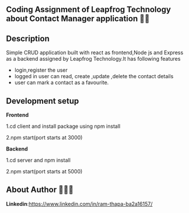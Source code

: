 ## Coding Assignment of Leapfrog Technology about Contact Manager application 👋👋

## Description
Simple CRUD application built with react as frontend,Node js and Express as a backend assigned by Leapfrog Technology.It has following features

 - login,register the user
 - logged in user can read, create ,update ,delete  the contact details
 - user can mark a contact as a favourite.

## Development setup
**Frontend** 

1.cd client and install package using npm install

2.npm start(port starts at 3000)

**Backend**

1.cd server and npm install

2.npm start(port starts at 5000)

## About Author 👨🏽‍💻
**Linkedin**:https://www.linkedin.com/in/ram-thapa-ba2a16157/


